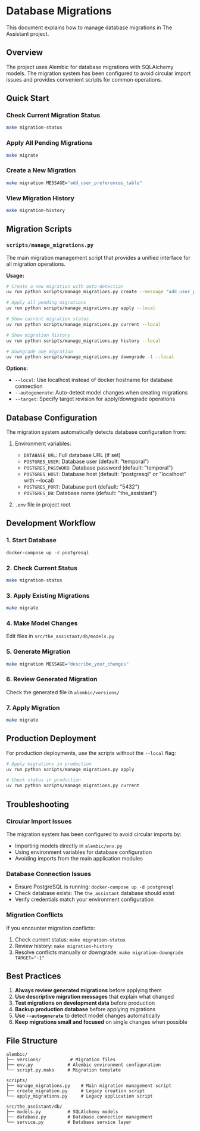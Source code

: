 # Database Migrations

This document explains how to manage database migrations in The Assistant project.

## Overview

The project uses Alembic for database migrations with SQLAlchemy models. The migration system has been configured to avoid circular import issues and provides convenient scripts for common operations.

## Quick Start

### Check Current Migration Status
```bash
make migration-status
```

### Apply All Pending Migrations
```bash
make migrate
```

### Create a New Migration
```bash
make migration MESSAGE="add_user_preferences_table"
```

### View Migration History
```bash
make migration-history
```

## Migration Scripts

### `scripts/manage_migrations.py`

The main migration management script that provides a unified interface for all migration operations.

**Usage:**
```bash
# Create a new migration with auto-detection
uv run python scripts/manage_migrations.py create --message "add_user_preferences" --autogenerate --local

# Apply all pending migrations
uv run python scripts/manage_migrations.py apply --local

# Show current migration status
uv run python scripts/manage_migrations.py current --local

# Show migration history
uv run python scripts/manage_migrations.py history --local

# Downgrade one migration
uv run python scripts/manage_migrations.py downgrade -1 --local
```

**Options:**
- `--local`: Use localhost instead of docker hostname for database connection
- `--autogenerate`: Auto-detect model changes when creating migrations
- `--target`: Specify target revision for apply/downgrade operations

## Database Configuration

The migration system automatically detects database configuration from:

1. Environment variables:
   - `DATABASE_URL`: Full database URL (if set)
   - `POSTGRES_USER`: Database user (default: "temporal")
   - `POSTGRES_PASSWORD`: Database password (default: "temporal")
   - `POSTGRES_HOST`: Database host (default: "postgresql" or "localhost" with --local)
   - `POSTGRES_PORT`: Database port (default: "5432")
   - `POSTGRES_DB`: Database name (default: "the_assistant")

2. `.env` file in project root

## Development Workflow

### 1. Start Database
```bash
docker-compose up -d postgresql
```

### 2. Check Current Status
```bash
make migration-status
```

### 3. Apply Existing Migrations
```bash
make migrate
```

### 4. Make Model Changes
Edit files in `src/the_assistant/db/models.py`

### 5. Generate Migration
```bash
make migration MESSAGE="describe_your_changes"
```

### 6. Review Generated Migration
Check the generated file in `alembic/versions/`

### 7. Apply Migration
```bash
make migrate
```

## Production Deployment

For production deployments, use the scripts without the `--local` flag:

```bash
# Apply migrations in production
uv run python scripts/manage_migrations.py apply

# Check status in production
uv run python scripts/manage_migrations.py current
```

## Troubleshooting

### Circular Import Issues
The migration system has been configured to avoid circular imports by:
- Importing models directly in `alembic/env.py`
- Using environment variables for database configuration
- Avoiding imports from the main application modules

### Database Connection Issues
- Ensure PostgreSQL is running: `docker-compose up -d postgresql`
- Check database exists: The `the_assistant` database should exist
- Verify credentials match your environment configuration

### Migration Conflicts
If you encounter migration conflicts:
1. Check current status: `make migration-status`
2. Review history: `make migration-history`
3. Resolve conflicts manually or downgrade: `make migration-downgrade TARGET="-1"`

## Best Practices

1. **Always review generated migrations** before applying them
2. **Use descriptive migration messages** that explain what changed
3. **Test migrations on development data** before production
4. **Backup production database** before applying migrations
5. **Use `--autogenerate`** to detect model changes automatically
6. **Keep migrations small and focused** on single changes when possible

## File Structure

```
alembic/
├── versions/           # Migration files
├── env.py             # Alembic environment configuration
└── script.py.mako     # Migration template

scripts/
├── manage_migrations.py    # Main migration management script
├── create_migration.py     # Legacy creation script
└── apply_migrations.py     # Legacy application script

src/the_assistant/db/
├── models.py          # SQLAlchemy models
├── database.py        # Database connection management
└── service.py         # Database service layer
```